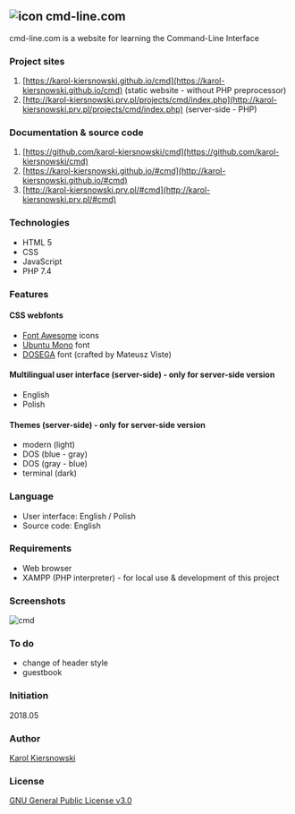 ![icon](https://karol-kiersnowski.github.io/img/icons/terminal-32x32.png) cmd-line.com
------------
cmd-line.com is a website for learning the Command-Line Interface

### Project sites
1. [https://karol-kiersnowski.github.io/cmd](https://karol-kiersnowski.github.io/cmd) (static website - without PHP preprocessor)
2. [http://karol-kiersnowski.prv.pl/projects/cmd/index.php](http://karol-kiersnowski.prv.pl/projects/cmd/index.php) (server-side - PHP)

### Documentation & source code
1. [https://github.com/karol-kiersnowski/cmd](https://github.com/karol-kiersnowski/cmd)
2. [https://karol-kiersnowski.github.io/#cmd](http://karol-kiersnowski.github.io/#cmd)
3. [http://karol-kiersnowski.prv.pl/#cmd](http://karol-kiersnowski.prv.pl/#cmd)

### Technologies
* HTML 5
* CSS
* JavaScript
* PHP 7.4

### Features
#### CSS webfonts
* [Font Awesome](https://fontawesome.com) icons
* [Ubuntu Mono](https://fonts.google.com/specimen/Ubuntu+Mono) font
* [DOSEGA](http://sourceforge.net/projects/dosega) font (crafted by Mateusz Viste)

#### Multilingual user interface (server-side) - only for server-side version
* English
* Polish

#### Themes (server-side) - only for server-side version
* modern (light)
* DOS (blue - gray)
* DOS (gray - blue)
* terminal (dark)

### Language
* User interface: English / Polish
* Source code: English

### Requirements
* Web browser
* XAMPP (PHP interpreter) - for local use & development of this project

### Screenshots
![cmd](https://karol-kiersnowski.github.io/img/projects/cmd.png)

### To do
* change of header style
* guestbook

### Initiation
2018.05

### Author
[Karol Kiersnowski](https://karol-kiersnowski.github.io)

### License
[GNU General Public License v3.0](https://github.com/karol-kiersnowski/cmd/blob/master/LICENSE)
